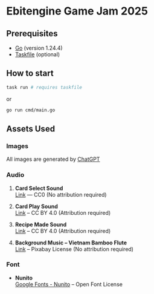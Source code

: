 # Ebitengine Game Jam 2025

## Prerequisites

- [Go](https://go.dev/dl/) (version 1.24.4)
- [Taskfile](https://taskfile.dev/installation/) (optional)

## How to start

```bash
task run # requires taskfile
```

or

```bash
go run cmd/main.go
```

## Assets Used

### Images

All images are generated by [ChatGPT](https://chat.openai.com/)

### Audio

1. **Card Select Sound**  
   [Link](https://freesound.org/people/soundfridgepr@gmail.com/sounds/669228/) — CC0 (No attribution required)

2. **Card Play Sound**  
   [Link](https://freesound.org/people/KaBlazik_Samples/sounds/553430/) – CC BY 4.0 (Attribution required)

3. **Recipe Made Sound**  
   [Link](https://freesound.org/people/JulesV4/sounds/615949/) – CC BY 4.0 (Attribution required)

4. **Background Music – Vietnam Bamboo Flute**  
   [Link](https://pixabay.com/music/world-vietnam-bamboo-flute-143601/) – Pixabay License (No attribution required)

### Font

- **Nunito**  
  [Google Fonts - Nunito](https://fonts.google.com/specimen/Nunito) – Open Font License
